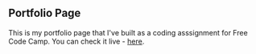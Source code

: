 ## Portfolio Page

This is my portfolio page that I've built as a coding asssignment
for Free Code Camp.
You can check it live - <a href="https://dgrskovic.github.io">here</a>.
